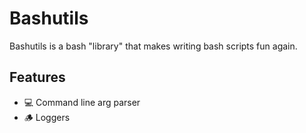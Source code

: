 # Bashutils

Bashutils is a bash "library" that makes writing bash scripts fun again.


## Features

- 💻 Command line arg parser
- 🪵 Loggers

